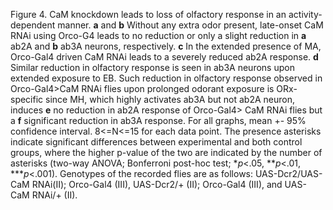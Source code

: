 Figure 4.
CaM knockdown leads to loss of olfactory response in an activity-dependent manner. **a** and **b** Without any extra odor present, late-onset CaM RNAi using Orco-G4 leads to no reduction or only a slight reduction in **a** ab2A and **b** ab3A neurons, respectively. **c** In the extended presence of MA, Orco-Gal4 driven CaM RNAi leads to a severely reduced ab2A response. **d** Similar reduction in olfactory response is seen in ab3A neurons upon extended exposure to EB. Such reduction in olfactory response observed in Orco-Gal4>CaM RNAi flies upon prolonged odorant exposure is ORx-specific since MH, which highly activates ab3A but not ab2A neuron, induces **e** no reduction in ab2A response of Orco-Gal4> CaM RNAi flies but a **f** significant reduction in ab3A response. 
For all graphs, mean +- 95% confidence interval. 8<=N<=15 for each data point. The presence asterisks indicate significant differences between experimental and both control groups, where the higher p-value of the two are indicated by the number of asterisks (two-way ANOVA; Bonferroni post-hoc test; *_p_<.05, **_p_<.01, ***_p_<.001). Genotypes of the recorded flies are as follows: UAS-Dcr2/UAS-CaM RNAi(II); Orco-Gal4 (III), UAS-Dcr2/+ (II); Orco-Gal4 (III), and UAS-CaM RNAi/+ (II). 